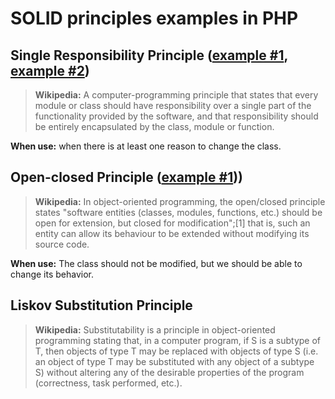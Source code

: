 # SOLID principles examples in PHP

## Single Responsibility Principle ([example #1](https://github.com/drzeitraum/php-solid-principles-examples/blob/master/single-responsibility-1.php), [example #2](https://github.com/drzeitraum/php-solid-principles-examples/blob/master/single-responsibility-2.php))

> **Wikipedia:** A computer-programming principle that states that every module or class should have responsibility over a single part of the functionality provided by the software, and that responsibility should be entirely encapsulated by the class, module or function.

**When use:** when there is at least one reason to change the class.

## Open-closed Principle ([example #1](open-closed-1.php)))

> **Wikipedia:** In object-oriented programming, the open/closed principle states "software entities (classes, modules, functions, etc.) should be open for extension, but closed for modification";[1] that is, such an entity can allow its behaviour to be extended without modifying its source code.

**When use:** The class should not be modified, but we should be able to change its behavior.

## Liskov Substitution Principle

> **Wikipedia:** Substitutability is a principle in object-oriented programming stating that, in a computer program, if S is a subtype of T, then objects of type T may be replaced with objects of type S (i.e. an object of type T may be substituted with any object of a subtype S) without altering any of the desirable properties of the program (correctness, task performed, etc.).
